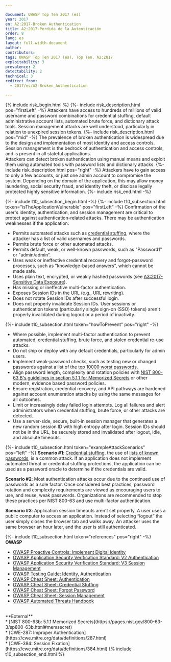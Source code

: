 ```yaml
---

document: OWASP Top Ten 2017 (es)
year: 2017
en: A2:2017-Broken Authentication
title: A2:2017-Perdida de la Autenticación
order: 8
lang: es
layout: full-width-document
author:
contributors:
tags: OWASP Top Ten 2017 (es), Top Ten, A2:2017
exploitability: 3
prevalence: 2
detectability: 2
technical: 3
redirect_from:
  - 2017/es/A2-Broken_Authentication

---
```


{% include risk_begin.html %}
{%- include risk_description.html pos="firstLeft" -%}
Attackers have access to hundreds of millions of valid username and password combinations for credential stuffing, default administrative account lists, automated brute force, and dictionary attack tools. Session management attacks are well understood, particularly in relation to unexpired session tokens.
{%- include risk_description.html pos="mid" -%}
The prevalence of broken authentication is widespread due to the design and implementation of most identity and access controls. Session management is the bedrock of authentication and access controls, and is present in all stateful applications.<br>
Attackers can detect broken authentication using manual means and exploit them using automated tools with password lists and dictionary attacks.
{%- include risk_description.html pos="right" -%}
Attackers have to gain access to only a few accounts, or just one admin account to compromise the system. Depending on the domain of the application, this may allow money laundering, social security fraud, and identity theft, or disclose legally protected highly sensitive information.
{%- include risk_end.html -%}

{%- include t10_subsection_begin.html -%}
{%- include t10_subsection.html token="isTheApplicationVulnerable" pos="firstLeft" -%}
Confirmation of the user's identity, authentication, and session management are critical to protect against authentication-related attacks. There may be authentication weaknesses if the application:<br>
* Permits automated attacks such as [credential stuffing](/www-community/attacks/Credential_stuffing), where the attacker has a list of valid usernames and passwords.<br>
* Permits brute force or other automated attacks.<br>
* Permits default, weak, or well-known passwords, such as "Password1" or "admin/admin“.<br>
* Uses weak or ineffective credential recovery and forgot-password processes, such as "knowledge-based answers", which cannot be made safe.<br>
* Uses plain text, encrypted, or weakly hashed passwords (see [A3:2017-Sensitive Data Exposure](A3_2017-Sensitive_Data_Exposure)).<br>
* Has missing or ineffective multi-factor authentication.<br>
* Exposes Session IDs in the URL (e.g., URL rewriting).<br>
* Does not rotate Session IDs after successful login.<br>
* Does not properly invalidate Session IDs. User sessions or authentication tokens (particularly single sign-on (SSO) tokens) aren't properly invalidated during logout or a period of inactivity.

{%- include t10_subsection.html token="howToPrevent" pos="right" -%}
* Where possible, implement multi-factor authentication to prevent automated, credential stuffing, brute force, and stolen credential re-use attacks.<br>
* Do not ship or deploy with any default credentials, particularly for admin users.<br>
* Implement weak-password checks, such as testing new or changed passwords against a list of the [top 10000 worst passwords](https://github.com/danielmiessler/SecLists/tree/master/Passwords).<br>
* Align password length, complexity and rotation policies with [NIST 800-63 B's guidelines in section 5.1.1 for Memorized Secrets](https://pages.nist.gov/800-63-3/sp800-63b.html#memsecret) or other modern, evidence based password policies.<br>
* Ensure registration, credential recovery, and API pathways are hardened against account enumeration attacks by using the same messages for all outcomes.<br>
* Limit or increasingly delay failed login attempts. Log all failures and alert administrators when credential stuffing, brute force, or other attacks are detected.<br>
* Use a server-side, secure, built-in session manager that generates a new random session ID with high entropy after login. Session IDs should not be in the URL, be securely stored and invalidated after logout, idle, and absolute timeouts.

{%- include t10_subsection.html token="exampleAttackScenarios" pos="left" -%}
**Scenario #1**: [Credential stuffing](/www-community/attacks/Credential_stuffing), the use of [lists of known passwords](https://github.com/danielmiessler/SecLists), is a common attack. If an application does not implement automated threat or credential stuffing protections, the application can be used as a password oracle to determine if the credentials are valid.<br>

**Scenario #2**: Most authentication attacks occur due to the continued use of passwords as a sole factor. Once considered best practices, password rotation and complexity requirements are viewed as encouraging users to use, and reuse, weak passwords. Organizations are recommended to stop these practices per NIST 800-63 and use multi-factor authentication.<br>

**Scenario #3**: Application session timeouts aren't set properly. A user uses a public computer to access an application. Instead of selecting “logout” the user simply closes the browser tab and walks away. An attacker uses the same browser an hour later, and the user is still authenticated.

{%- include t10_subsection.html token="references" pos="right" -%}
**OWASP**<br>
* [OWASP Proactive Controls: Implement Digital Identity](/www-project-proactive-controls/v3/en/c6-digital-identity)<br>
* [OWASP Application Security Verification Standard: V2 Authentication](/www-project-application-security-verification-standard)<br>
* [OWASP Application Security Verification Standard: V3 Session Management](/www-project-application-security-verification-standard)<br>
* [OWASP Testing Guide: Identity,](/www-project-web-security-testing-guide/latest/4-Web_Application_Security_Testing/03-Identity_Management_Testing/README) [Authentication](/www-project-web-security-testing-guide/latest/4-Web_Application_Security_Testing/04-Authentication_Testing/README)<br>
* [OWASP Cheat Sheet: Authentication](https://cheatsheetseries.owasp.org/cheatsheets/Authentication_Cheat_Sheet.html)<br>
* [OWASP Cheat Sheet: Credential Stuffing](https://cheatsheetseries.owasp.org/cheatsheets/Credential_Stuffing_Prevention_Cheat_Sheet.html)<br>
* [OWASP Cheat Sheet: Forgot Password](https://cheatsheetseries.owasp.org/cheatsheets/Forgot_Password_Cheat_Sheet.html)<br>
* [OWASP Cheat Sheet: Session Management](https://cheatsheetseries.owasp.org/cheatsheets/Session_Management_Cheat_Sheet.html)<br>
* [OWASP Automated Threats Handbook](/www-project-automated-threats-to-web-applications/)<br>
<br>
**External**<br>
* [NIST 800-63b: 5.1.1 Memorized Secrets](https://pages.nist.gov/800-63-3/sp800-63b.html#memsecret)<br>
* [CWE-287: Improper Authentication](https://cwe.mitre.org/data/definitions/287.html)<br>
* [CWE-384: Session Fixation](https://cwe.mitre.org/data/definitions/384.html)
{% include t10_subsection_end.html %}
